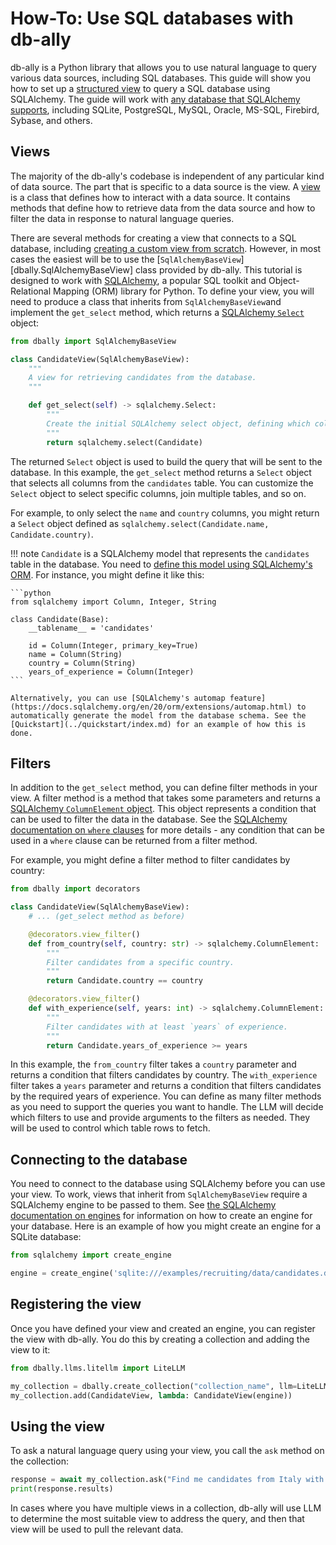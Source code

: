 # How-To: Use SQL databases with db-ally

db-ally is a Python library that allows you to use natural language to query various data sources, including SQL databases. This guide will show you how to set up a [structured view](../concepts/structured_views.md) to query a SQL database using SQLAlchemy. The guide will work with [any database that SQLAlchemy supports](https://docs.sqlalchemy.org/en/20/dialects/), including SQLite, PostgreSQL, MySQL, Oracle, MS-SQL, Firebird, Sybase, and others.

## Views
The majority of the db-ally's codebase is independent of any particular kind of data source. The part that is specific to a data source is the view. A [view](../concepts/views.md) is a class that defines how to interact with a data source. It contains methods that define how to retrieve data from the data source and how to filter the data in response to natural language queries.

There are several methods for creating a view that connects to a SQL database, including [creating a custom view from scratch](./custom_views.md). However, in most cases the easiest will be to use the [`SqlAlchemyBaseView`][dbally.SqlAlchemyBaseView] class provided by db-ally. This tutorial is designed to work with [SQLAlchemy](https://www.sqlalchemy.org/), a popular SQL toolkit and Object-Relational Mapping (ORM) library for Python. To define your view, you will need to produce a class that inherits from `SqlAlchemyBaseView`and implement the `get_select` method, which returns a [SQLAlchemy `Select`](https://docs.sqlalchemy.org/en/20/core/selectable.html#sqlalchemy.sql.expression.Select) object:

```python
from dbally import SqlAlchemyBaseView

class CandidateView(SqlAlchemyBaseView):
    """
    A view for retrieving candidates from the database.
    """

    def get_select(self) -> sqlalchemy.Select:
        """
        Create the initial SQLAlchemy select object, defining which columns to select.
        """
        return sqlalchemy.select(Candidate)
```

The returned `Select` object is used to build the query that will be sent to the database. In this example, the `get_select` method returns a `Select` object that selects all columns from the `candidates` table. You can customize the `Select` object to select specific columns, join multiple tables, and so on.

For example, to only select the `name` and `country` columns, you might return a `Select` object defined as `sqlalchemy.select(Candidate.name, Candidate.country)`.

!!! note
    `Candidate` is a SQLAlchemy model that represents the `candidates` table in the database. You need to [define this model using SQLAlchemy's ORM](https://docs.sqlalchemy.org/en/20/orm/mapping_styles.html). For instance, you might define it like this:

    ```python
    from sqlalchemy import Column, Integer, String

    class Candidate(Base):
        __tablename__ = 'candidates'

        id = Column(Integer, primary_key=True)
        name = Column(String)
        country = Column(String)
        years_of_experience = Column(Integer)
    ```

    Alternatively, you can use [SQLAlchemy's automap feature](https://docs.sqlalchemy.org/en/20/orm/extensions/automap.html) to automatically generate the model from the database schema. See the [Quickstart](../quickstart/index.md) for an example of how this is done.

## Filters
In addition to the `get_select` method, you can define filter methods in your view. A filter method is a method that takes some parameters and returns a [SQLAlchemy `ColumnElement` object](https://docs.sqlalchemy.org/en/20/core/sqlelement.html#sqlalchemy.sql.expression.ColumnElement). This object represents a condition that can be used to filter the data in the database. See the [SQLAlchemy documentation on `where` clauses](https://docs.sqlalchemy.org/en/20/tutorial/data_select.html#the-where-clause) for more details - any condition that can be used in a `where` clause can be returned from a filter method.

For example, you might define a filter method to filter candidates by country:

```python
from dbally import decorators

class CandidateView(SqlAlchemyBaseView):
    # ... (get_select method as before)

    @decorators.view_filter()
    def from_country(self, country: str) -> sqlalchemy.ColumnElement:
        """
        Filter candidates from a specific country.
        """
        return Candidate.country == country

    @decorators.view_filter()
    def with_experience(self, years: int) -> sqlalchemy.ColumnElement:
        """
        Filter candidates with at least `years` of experience.
        """
        return Candidate.years_of_experience >= years
```

In this example, the `from_country` filter takes a `country` parameter and returns a condition that filters candidates by country. The `with_experience` filter takes a `years` parameter and returns a condition that filters candidates by the required years of experience. You can define as many filter methods as you need to support the queries you want to handle. The LLM will decide which filters to use and provide arguments to the filters as needed. They will be used to control which table rows to fetch.

## Connecting to the database
You need to connect to the database using SQLAlchemy before you can use your view. To work, views that inherit from `SqlAlchemyBaseView` require a SQLAlchemy engine to be passed to them. See [the SQLAlchemy documentation on engines](https://docs.sqlalchemy.org/en/20/core/engines.html) for information on how to create an engine for your database. Here is an example of how you might create an engine for a SQLite database:

```python
from sqlalchemy import create_engine

engine = create_engine('sqlite:///examples/recruiting/data/candidates.db')
```

## Registering the view
Once you have defined your view and created an engine, you can register the view with db-ally. You do this by creating a collection and adding the view to it:

```python
from dbally.llms.litellm import LiteLLM

my_collection = dbally.create_collection("collection_name", llm=LiteLLM())
my_collection.add(CandidateView, lambda: CandidateView(engine))
```

## Using the view
To ask a natural language query using your view, you call the `ask` method on the collection:

```python
response = await my_collection.ask("Find me candidates from Italy with at least 5 years of experience")
print(response.results)
```

In cases where you have multiple views in a collection, db-ally will use LLM to determine the most suitable view to address the query, and then that view will be used to pull the relevant data.
